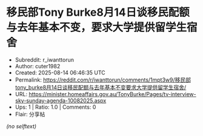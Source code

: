 # 移民部Tony Burke8月14日谈移民配额与去年基本不变，要求大学提供留学生宿舍

- Subreddit: r_iwanttorun
- Author: cuter1982
- Created: 2025-08-14 06:46:35 UTC
- Permalink: https://reddit.com/r/iwanttorun/comments/1mpt3w9/移民部tony_burke8月14日谈移民配额与去年基本不变要求大学提供留学生宿舍/
- URL: https://minister.homeaffairs.gov.au/TonyBurke/Pages/tv-interview-sky-sunday-agenda-10082025.aspx
- Ups: 1 | Ratio: 1.0 | Comments: 0
- Flair: 分享帖

_(no selftext)_
